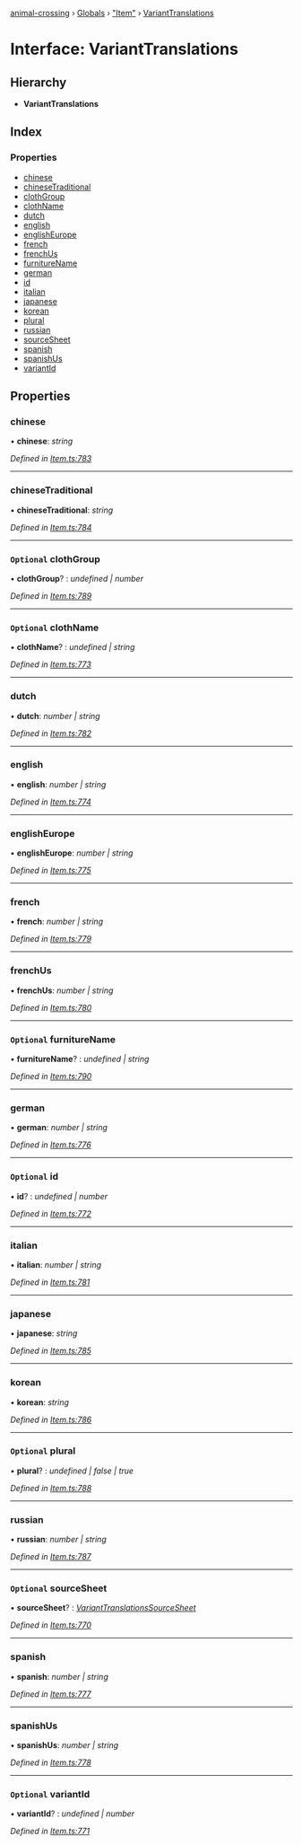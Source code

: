 [animal-crossing](../README.md) › [Globals](../globals.md) › ["Item"](../modules/_item_.md) › [VariantTranslations](_item_.varianttranslations.md)

# Interface: VariantTranslations

## Hierarchy

* **VariantTranslations**

## Index

### Properties

* [chinese](_item_.varianttranslations.md#chinese)
* [chineseTraditional](_item_.varianttranslations.md#chinesetraditional)
* [clothGroup](_item_.varianttranslations.md#optional-clothgroup)
* [clothName](_item_.varianttranslations.md#optional-clothname)
* [dutch](_item_.varianttranslations.md#dutch)
* [english](_item_.varianttranslations.md#english)
* [englishEurope](_item_.varianttranslations.md#englisheurope)
* [french](_item_.varianttranslations.md#french)
* [frenchUs](_item_.varianttranslations.md#frenchus)
* [furnitureName](_item_.varianttranslations.md#optional-furniturename)
* [german](_item_.varianttranslations.md#german)
* [id](_item_.varianttranslations.md#optional-id)
* [italian](_item_.varianttranslations.md#italian)
* [japanese](_item_.varianttranslations.md#japanese)
* [korean](_item_.varianttranslations.md#korean)
* [plural](_item_.varianttranslations.md#optional-plural)
* [russian](_item_.varianttranslations.md#russian)
* [sourceSheet](_item_.varianttranslations.md#optional-sourcesheet)
* [spanish](_item_.varianttranslations.md#spanish)
* [spanishUs](_item_.varianttranslations.md#spanishus)
* [variantId](_item_.varianttranslations.md#optional-variantid)

## Properties

###  chinese

• **chinese**: *string*

*Defined in [Item.ts:783](https://github.com/Norviah/animal-crossing/blob/d0e2651/module/types/Item.ts#L783)*

___

###  chineseTraditional

• **chineseTraditional**: *string*

*Defined in [Item.ts:784](https://github.com/Norviah/animal-crossing/blob/d0e2651/module/types/Item.ts#L784)*

___

### `Optional` clothGroup

• **clothGroup**? : *undefined | number*

*Defined in [Item.ts:789](https://github.com/Norviah/animal-crossing/blob/d0e2651/module/types/Item.ts#L789)*

___

### `Optional` clothName

• **clothName**? : *undefined | string*

*Defined in [Item.ts:773](https://github.com/Norviah/animal-crossing/blob/d0e2651/module/types/Item.ts#L773)*

___

###  dutch

• **dutch**: *number | string*

*Defined in [Item.ts:782](https://github.com/Norviah/animal-crossing/blob/d0e2651/module/types/Item.ts#L782)*

___

###  english

• **english**: *number | string*

*Defined in [Item.ts:774](https://github.com/Norviah/animal-crossing/blob/d0e2651/module/types/Item.ts#L774)*

___

###  englishEurope

• **englishEurope**: *number | string*

*Defined in [Item.ts:775](https://github.com/Norviah/animal-crossing/blob/d0e2651/module/types/Item.ts#L775)*

___

###  french

• **french**: *number | string*

*Defined in [Item.ts:779](https://github.com/Norviah/animal-crossing/blob/d0e2651/module/types/Item.ts#L779)*

___

###  frenchUs

• **frenchUs**: *number | string*

*Defined in [Item.ts:780](https://github.com/Norviah/animal-crossing/blob/d0e2651/module/types/Item.ts#L780)*

___

### `Optional` furnitureName

• **furnitureName**? : *undefined | string*

*Defined in [Item.ts:790](https://github.com/Norviah/animal-crossing/blob/d0e2651/module/types/Item.ts#L790)*

___

###  german

• **german**: *number | string*

*Defined in [Item.ts:776](https://github.com/Norviah/animal-crossing/blob/d0e2651/module/types/Item.ts#L776)*

___

### `Optional` id

• **id**? : *undefined | number*

*Defined in [Item.ts:772](https://github.com/Norviah/animal-crossing/blob/d0e2651/module/types/Item.ts#L772)*

___

###  italian

• **italian**: *number | string*

*Defined in [Item.ts:781](https://github.com/Norviah/animal-crossing/blob/d0e2651/module/types/Item.ts#L781)*

___

###  japanese

• **japanese**: *string*

*Defined in [Item.ts:785](https://github.com/Norviah/animal-crossing/blob/d0e2651/module/types/Item.ts#L785)*

___

###  korean

• **korean**: *string*

*Defined in [Item.ts:786](https://github.com/Norviah/animal-crossing/blob/d0e2651/module/types/Item.ts#L786)*

___

### `Optional` plural

• **plural**? : *undefined | false | true*

*Defined in [Item.ts:788](https://github.com/Norviah/animal-crossing/blob/d0e2651/module/types/Item.ts#L788)*

___

###  russian

• **russian**: *number | string*

*Defined in [Item.ts:787](https://github.com/Norviah/animal-crossing/blob/d0e2651/module/types/Item.ts#L787)*

___

### `Optional` sourceSheet

• **sourceSheet**? : *[VariantTranslationsSourceSheet](../enums/_item_.varianttranslationssourcesheet.md)*

*Defined in [Item.ts:770](https://github.com/Norviah/animal-crossing/blob/d0e2651/module/types/Item.ts#L770)*

___

###  spanish

• **spanish**: *number | string*

*Defined in [Item.ts:777](https://github.com/Norviah/animal-crossing/blob/d0e2651/module/types/Item.ts#L777)*

___

###  spanishUs

• **spanishUs**: *number | string*

*Defined in [Item.ts:778](https://github.com/Norviah/animal-crossing/blob/d0e2651/module/types/Item.ts#L778)*

___

### `Optional` variantId

• **variantId**? : *undefined | number*

*Defined in [Item.ts:771](https://github.com/Norviah/animal-crossing/blob/d0e2651/module/types/Item.ts#L771)*
